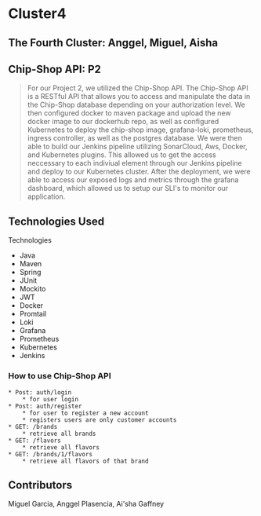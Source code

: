 # Cluster4
## The Fourth Cluster: Anggel, Miguel, Aisha

## Chip-Shop API: P2
> For our Project 2, we utilized the Chip-Shop API. The Chip-Shop API is a RESTful API that allows you to access and manipulate the data in the Chip-Shop database depending on your authorization level. We then configured docker to maven package and upload the new docker image to our dockerhub repo, as well as configured Kubernetes to deploy the chip-shop image, grafana-loki, prometheus, ingress controller, as well as the postgres database. We were then able to build our Jenkins pipeline utilizing SonarCloud, Aws, Docker, and Kubernetes plugins. This allowed us to get the access neccessary to each indiviual element through our Jenkins pipeline and deploy to our Kubernetes cluster. After the deployment, we were able to access our exposed logs and metrics through the grafana dashboard, which allowed us to setup our SLI's to monitor our application.   

## Technologies Used

Technologies

* Java
* Maven
* Spring
* JUnit
* Mockito
* JWT
* Docker
* Promtail
* Loki
* Grafana
* Prometheus
* Kubernetes
* Jenkins

### How to use Chip-Shop API
>
    * Post: auth/login
        * for user login
    * Post: auth/register
        * for user to register a new account
        * registers users are only customer accounts
    * GET: /brands
        * retrieve all brands
    * GET: /flavors
        * retrieve all flavors
    * GET: /brands/1/flavors
        * retrieve all flavors of that brand

## Contributors

Miguel Garcia, Anggel Plasencia, Ai'sha Gaffney

